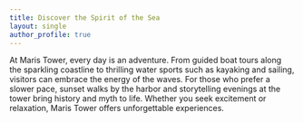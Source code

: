 ```yaml
---
title: Discover the Spirit of the Sea
layout: single
author_profile: true
---
```


At Maris Tower, every day is an adventure. From guided boat tours along the sparkling coastline to thrilling water sports such as kayaking and sailing, visitors can embrace the energy of the waves. For those who prefer a slower pace, sunset walks by the harbor and storytelling evenings at the tower bring history and myth to life. Whether you seek excitement or relaxation, Maris Tower offers unforgettable experiences.